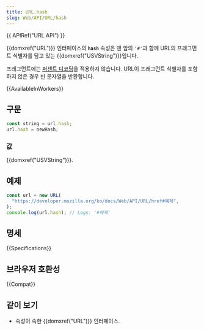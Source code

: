 ```yaml
---
title: URL.hash
slug: Web/API/URL/hash
---
```


{{ APIRef("URL API") }}

{{domxref("URL")}} 인터페이스의 **`hash`** 속성은 맨 앞의 `'#'`과 함께 URL의 프래그먼트 식별자를 담고 있는 {{domxref("USVString")}}입니다.

프래그먼트에는 [퍼센트 디코딩](/ko/docs/Glossary/percent-encoding)을 적용하지 않습니다. URL이 프래그먼트 식별자를 포함하지 않은 경우 빈 문자열을 반환합니다.

{{AvailableInWorkers}}

## 구문

```js
const string = url.hash;
url.hash = newHash;
```

### 값

{{domxref("USVString")}}.

## 예제

```js
const url = new URL(
  "https://developer.mozilla.org/ko/docs/Web/API/URL/href#예제",
);
console.log(url.hash); // Logs: '#예제'
```

## 명세

{{Specifications}}

## 브라우저 호환성

{{Compat}}

## 같이 보기

- 속성이 속한 {{domxref("URL")}} 인터페이스.
